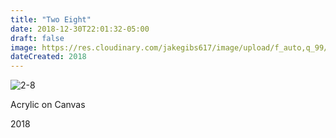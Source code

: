 ```yaml
---
title: "Two Eight"
date: 2018-12-30T22:01:32-05:00
draft: false
image: https://res.cloudinary.com/jakegibs617/image/upload/f_auto,q_99/v1546225261/2_8.jpg
dateCreated: 2018
---
```


![2-8](https://res.cloudinary.com/jakegibs617/image/upload/c_limit,f_auto,w_450,x_499,y_667/v1546225261/2_8.jpg)
<div class="container">
	<div class="specs">
		<p>Acrylic on Canvas</p>
		<p>2018</p>
	</div>

</div>


